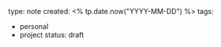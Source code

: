 
type: note
created: <% tp.date.now("YYYY-MM-DD") %>
tags:
  - personal
  - project
status: draft


